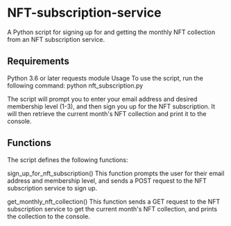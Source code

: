 # NFT-subscription-service

A Python script for signing up for and getting the monthly NFT collection from an NFT subscription service.

## Requirements
Python 3.6 or later
requests module
Usage
To use the script, run the following command:
python nft_subscription.py

The script will prompt you to enter your email address and desired membership level (1-3), and then sign you up for the NFT subscription. It will then retrieve the current month's NFT collection and print it to the console.

## Functions
The script defines the following functions:

sign_up_for_nft_subscription()
This function prompts the user for their email address and membership level, and sends a POST request to the NFT subscription service to sign up.

get_monthly_nft_collection()
This function sends a GET request to the NFT subscription service to get the current month's NFT collection, and prints the collection to the console.
